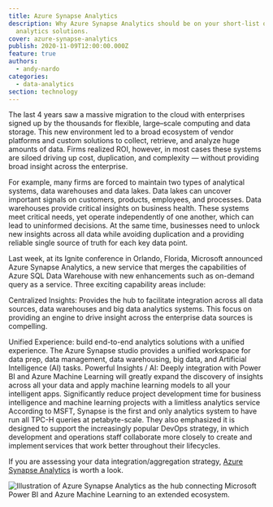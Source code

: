 ```yaml
---
title: Azure Synapse Analytics
description: Why Azure Synapse Analytics should be on your short-list of
  analytics solutions.
cover: azure-synapse-analytics
publish: 2020-11-09T12:00:00.000Z
feature: true
authors:
  - andy-nardo
categories:
  - data-analytics
section: technology
---
```


The last 4 years saw a massive migration to the cloud with enterprises signed up by the thousands for flexible, large–scale computing and data storage. This new environment led to a broad ecosystem of vendor platforms and custom solutions to collect, retrieve, and analyze huge amounts of data. Firms realized ROI, however, in most cases these systems are siloed driving up cost, duplication, and complexity — without providing broad insight across the enterprise.

For example, many firms are forced to maintain two types of analytical systems, data warehouses and data lakes. Data lakes can uncover important signals on customers, products, employees, and processes. Data warehouses provide critical insights on business health. These systems meet critical needs, yet operate independently of one another, which can lead to uninformed decisions. At the same time, businesses need to unlock new insights across all data while avoiding duplication and a providing reliable single source of truth for each key data point.

Last week, at its Ignite conference in Orlando, Florida, Microsoft announced Azure Synapse Analytics, a new service that merges the capabilities of Azure SQL Data Warehouse with new enhancements such as on-demand query as a service. Three exciting capability areas include:

Centralized Insights: Provides the hub to facilitate integration across all data sources, data warehouses and big data analytics systems. This focus on providing an engine to drive insight across the enterprise data sources is compelling.

Unified Experience: build end-to-end analytics solutions with a unified experience. The Azure Synapse studio provides a unified workspace for data prep, data management, data warehousing, big data, and Artificial Intelligence (AI) tasks.
Powerful Insights / AI: Deeply integration with Power BI and Azure Machine Learning will greatly expand the discovery of insights across all your data and apply machine learning models to all your intelligent apps. Significantly reduce project development time for business intelligence and machine learning projects with a limitless analytics service
According to MSFT, Synapse is the first and only analytics system to have run all TPC-H queries at petabyte-scale. They also emphasized it is designed to support the increasingly popular DevOps strategy, in which development and operations staff collaborate more closely to create and implement services that work better throughout their lifecycles.

If you are assessing your data integration/aggregation strategy, [Azure Synapse Analytics](https://azure.microsoft.com/en-us/services/synapse-analytics/) is worth a look.

![Illustration of Azure Synapse Analytics as the hub connecting Microsoft Power BI and Azure Machine Learning to an extended ecosystem.](/images/azure-synapse-analytics-illustration-0.png "Illustration of Azure Synapse Analytics as the hub connecting Microsoft Power BI and Azure Machine Learning to an extended ecosystem.")
